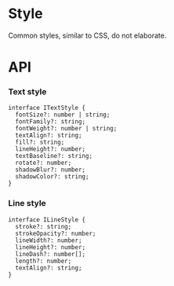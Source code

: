 # Style

Common styles, similar to CSS, do not elaborate.

# API

### Text style

```
interface ITextStyle {
  fontSize?: number | string;
  fontFamily?: string;
  fontWeight?: number | string;
  textAlign?: string;
  fill?: string;
  lineHeight?: number;
  textBaseline?: string;
  rotate?: number;
  shadowBlur?: number;
  shadowColor?: string;
}
```

### Line style

```
interface ILineStyle {
  stroke?: string;
  strokeOpacity?: number;
  lineWidth?: number;
  lineHeight?: number;
  lineDash?: number[];
  length?: number;
  textAlign?: string;
}
```
